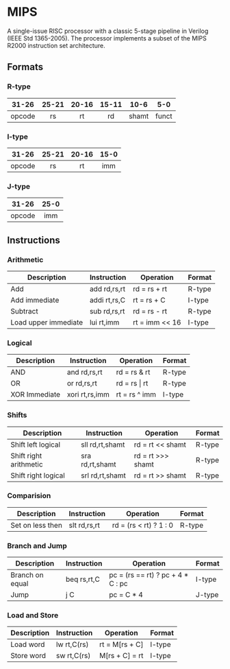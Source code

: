 MIPS
====

A single-issue RISC processor with a classic 5-stage pipeline in Verilog (IEEE
Std 1365-2005). The processor implements a subset of the MIPS R2000 instruction
set architecture.

Formats
-------

### R-type

| 31-26  | 25-21 |  20-16 | 15-11 |  10-6 |  5-0  |
|:------:|:-----:|:------:|:-----:|:-----:|:-----:|
| opcode |  rs   |   rt   |  rd   | shamt | funct |

### I-type

|  31-26  | 25-21 | 20-16 |        15-0           |
|:-------:|:-----:|:-----:|:---------------------:|
| opcode  |  rs   |  rt   |         imm           |

### J-type

|  31-26  |               25-0                    |
|:-------:|:-------------------------------------:|
| opcode  |               imm                     |


Instructions
------------

### Arithmetic

 Description            | Instruction      | Operation                | Format
------------------------|------------------|--------------------------|---------
 Add                    | add  rd,rs,rt    | rd = rs + rt             | R-type
 Add immediate          | addi rt,rs,C     | rt = rs + C              | I-type
 Subtract               | sub  rd,rs,rt    | rd = rs - rt             | R-type
 Load upper immediate   | lui  rt,imm      | rt = imm << 16           | I-type

### Logical

 Description            | Instruction      | Operation                | Format
------------------------|------------------|--------------------------|---------
 AND                    | and  rd,rs,rt    | rd = rs & rt             | R-type
 OR                     | or   rd,rs,rt    | rd = rs \| rt            | R-type
 XOR Immediate          | xori rt,rs,imm   | rt = rs ^ imm            | I-type

### Shifts

 Description            | Instruction      | Operation                | Format
------------------------|------------------|--------------------------|---------
 Shift left logical     | sll  rd,rt,shamt | rd = rt << shamt         | R-type
 Shift right arithmetic | sra  rd,rt,shamt | rd = rt >>> shamt        | R-type
 Shift right logical    | srl  rd,rt,shamt | rd = rt >> shamt         | R-type

### Comparision

 Description            | Instruction      | Operation                | Format
------------------------|------------------|--------------------------|---------
 Set on less then       | slt  rd,rs,rt    | rd = (rs < rt) ? 1 : 0   | R-type

### Branch and Jump

 Description       | Instruction  | Operation                         | Format
-------------------|--------------|-----------------------------------|---------
 Branch on equal   | beq rs,rt,C  | pc = (rs == rt) ? pc + 4 * C : pc | I-type
 Jump              | j   C        | pc = C * 4                        | J-type

### Load and Store

 Description            | Instruction  | Operation                    | Format
------------------------|--------------|------------------------------|---------
 Load word              | lw  rt,C(rs) | rt = M[rs + C]               | I-type
 Store word             | sw  rt,C(rs) | M[rs + C] = rt               | I-type

